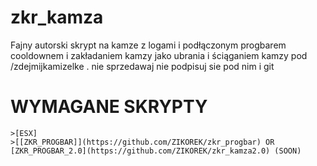 # zkr_kamza

Fajny autorski skrypt na kamze z logami i podłączonym progbarem cooldownem i zakładaniem kamzy jako ubrania i ściąganiem kamzy pod /zdejmijkamizelke . nie sprzedawaj nie podpisuj sie pod nim i git

# WYMAGANE SKRYPTY 
```
>[ESX] 
>[[ZKR_PROGBAR]](https://github.com/ZIKOREK/zkr_progbar) OR [ZKR_PROGBAR_2.0](https://github.com/ZIKOREK/zkr_kamza2.0) (SOON)
```






